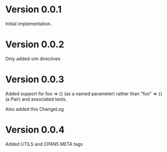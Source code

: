 # Version 0.0.1
Initial implementation.

# Version 0.0.2
Only added vim directives

# Version 0.0.3
Added support for
  foo => {}
(as a named parameter) rather than
  "foo" => {}
(a Pair) and associated tests.

Also added this ChangeLog

# Version 0.0.4
Added UTILS and CPAN5 META tags
